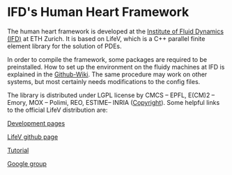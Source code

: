 # IFD's Human Heart Framework

The human heart framework is developed at the [Institute of Fluid Dynamics (IFD)](http://www.ifd.mavt.ethz.ch) at ETH Zurich. It is based on LifeV, which is a C++ parallel finite element library for the solution of PDEs.

In order to compile the framework, some packages are required to be preinstalled. How to set up the environment on the fluidy machines at IFD is explained in the [Github-Wiki](https://github.com/thomaskummer/lifev-em/wiki). The same procedure may work on other systems, but most certainly needs modifications to the config files.

The library is distributed under LGPL license by CMCS – EPFL, E(CM)2 – Emory, MOX – Polimi, REO, ESTIME– INRIA ([Copyright](https://github.com/lifev/lifev/blob/master/Copyright.md)). Some helpful links to the official LifeV distribution are:

[Development pages](http://www.lifev.org)

[LifeV github page](https://github.com/lifev/lifev)

[Tutorial](https://cmcsforge.epfl.ch/attachments/download/152/lifev-manual.pdf)

[Google group](https://groups.google.com/forum/?fromgroups#!forum/lifev-user)
